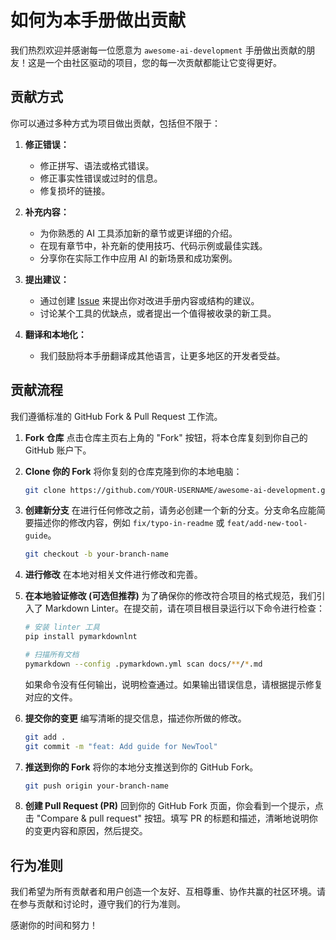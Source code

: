 # 如何为本手册做出贡献

我们热烈欢迎并感谢每一位愿意为 `awesome-ai-development` 手册做出贡献的朋友！这是一个由社区驱动的项目，您的每一次贡献都能让它变得更好。

## 贡献方式

你可以通过多种方式为项目做出贡献，包括但不限于：

1. **修正错误：**
   * 修正拼写、语法或格式错误。
   * 修正事实性错误或过时的信息。
   * 修复损坏的链接。

2. **补充内容：**
   * 为你熟悉的 AI 工具添加新的章节或更详细的介绍。
   * 在现有章节中，补充新的使用技巧、代码示例或最佳实践。
   * 分享你在实际工作中应用 AI 的新场景和成功案例。

3. **提出建议：**
   * 通过创建 [Issue](https://github.com/your-username/awesome-ai-development/issues) 来提出你对改进手册内容或结构的建议。
   * 讨论某个工具的优缺点，或者提出一个值得被收录的新工具。

4. **翻译和本地化：**
   * 我们鼓励将本手册翻译成其他语言，让更多地区的开发者受益。

## 贡献流程

我们遵循标准的 GitHub Fork & Pull Request 工作流。

1. **Fork 仓库**
   点击仓库主页右上角的 "Fork" 按钮，将本仓库复刻到你自己的 GitHub 账户下。

2. **Clone 你的 Fork**
   将你复刻的仓库克隆到你的本地电脑：

   ```bash
   git clone https://github.com/YOUR-USERNAME/awesome-ai-development.git
   ```

3. **创建新分支**
   在进行任何修改之前，请务必创建一个新的分支。分支命名应能简要描述你的修改内容，例如 `fix/typo-in-readme` 或 `feat/add-new-tool-guide`。

   ```bash
   git checkout -b your-branch-name
   ```

4. **进行修改**
   在本地对相关文件进行修改和完善。

5. **在本地验证修改 (可选但推荐)**
   为了确保你的修改符合项目的格式规范，我们引入了 Markdown Linter。在提交前，请在项目根目录运行以下命令进行检查：

   ```bash
   # 安装 linter 工具
   pip install pymarkdownlnt

   # 扫描所有文档
   pymarkdown --config .pymarkdown.yml scan docs/**/*.md
   ```

   如果命令没有任何输出，说明检查通过。如果输出错误信息，请根据提示修复对应的文件。

6. **提交你的变更**
   编写清晰的提交信息，描述你所做的修改。

   ```bash
   git add .
   git commit -m "feat: Add guide for NewTool"
   ```

6. **推送到你的 Fork**
   将你的本地分支推送到你的 GitHub Fork。

   ```bash
   git push origin your-branch-name
   ```

7. **创建 Pull Request (PR)**
   回到你的 GitHub Fork 页面，你会看到一个提示，点击 "Compare & pull request" 按钮。填写 PR 的标题和描述，清晰地说明你的变更内容和原因，然后提交。

## 行为准则

我们希望为所有贡献者和用户创造一个友好、互相尊重、协作共赢的社区环境。请在参与贡献和讨论时，遵守我们的行为准则。

感谢你的时间和努力！
